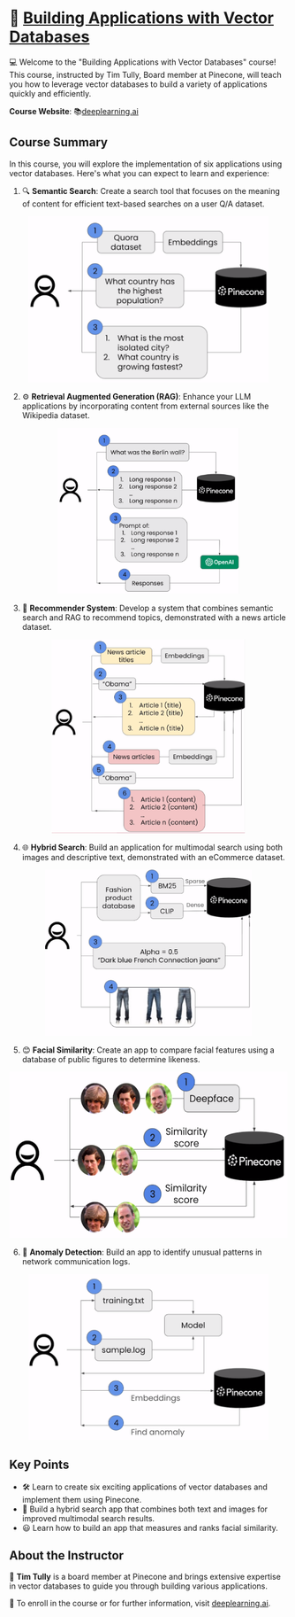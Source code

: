 # 🚀 [Building Applications with Vector Databases](https://www.deeplearning.ai/short-courses/building-applications-vector-databases/)

💻 Welcome to the "Building Applications with Vector Databases" course! This course, instructed by Tim Tully, Board member at Pinecone, will teach you how to leverage vector databases to build a variety of applications quickly and efficiently.

**Course Website**: 📚[deeplearning.ai](https://www.deeplearning.ai/short-courses/building-applications-vector-databases/)

## Course Summary
In this course, you will explore the implementation of six applications using vector databases. Here's what you can expect to learn and experience:

1. 🔍 **Semantic Search**: Create a search tool that focuses on the meaning of content for efficient text-based searches on a user Q/A dataset.
<p align="center">
<img src="images/1_1.png" height="300"> 
</p>

2. ⚙️ **Retrieval Augmented Generation (RAG)**: Enhance your LLM applications by incorporating content from external sources like the Wikipedia dataset.
<p align="center">
<img src="images/2_1.png" height="300"> 
</p>

3. 🛒 **Recommender System**: Develop a system that combines semantic search and RAG to recommend topics, demonstrated with a news article dataset.
<p align="center">
<img src="images/3_1.png" height="350"> 
</p>

4. 🌐 **Hybrid Search**: Build an application for multimodal search using both images and descriptive text, demonstrated with an eCommerce dataset.
<p align="center">
<img src="images/4_1.png" height="300"> 
</p>

5. 😊 **Facial Similarity**: Create an app to compare facial features using a database of public figures to determine likeness.
<p align="center">
<img src="images/5_1.png" height="300"> 
</p>

6. 🚨 **Anomaly Detection**: Build an app to identify unusual patterns in network communication logs.
<p align="center">
<img src="images/6_1.png" height="300"> 
</p>

## Key Points
- 🛠 Learn to create six exciting applications of vector databases and implement them using Pinecone.
- 📸 Build a hybrid search app that combines both text and images for improved multimodal search results.
- 😃 Learn how to build an app that measures and ranks facial similarity.

## About the Instructor
🌟 **Tim Tully** is a board member at Pinecone and brings extensive expertise in vector databases to guide you through building various applications.

🔗 To enroll in the course or for further information, visit [deeplearning.ai](https://www.deeplearning.ai/short-courses/).
